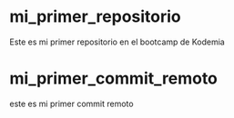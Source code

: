 # mi_primer_repositorio
Este es mi primer repositorio en el bootcamp de Kodemia

# mi_primer_commit_remoto
este es mi primer commit remoto

